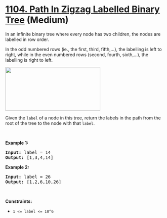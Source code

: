 # [1104. Path In Zigzag Labelled Binary Tree][link] (Medium)

[link]: https://leetcode.com/problems/path-in-zigzag-labelled-binary-tree/

<p>In an infinite binary tree where every node has two children, the nodes are labelled in row
order.</p>

<p>In the odd numbered rows (ie., the first, third, fifth,...), the labelling is left to right,
while in the even numbered rows (second, fourth, sixth,...), the labelling is right to left.</p>

<p><img alt="" src="https://assets.leetcode.com/uploads/2019/06/24/tree.png" style="width: 300px;
height: 138px;" /></p>

<p>Given the <code>label</code> of a node in this tree, return the labels in the path from the root
of the tree to the&nbsp;node with that <code>label</code>.</p>

<p>&nbsp;</p>
<p><strong class="example">Example 1:</strong></p>

<pre>
<strong>Input:</strong> label = 14
<strong>Output:</strong> [1,3,4,14]
</pre>

<p><strong class="example">Example 2:</strong></p>

<pre>
<strong>Input:</strong> label = 26
<strong>Output:</strong> [1,2,6,10,26]
</pre>

<p>&nbsp;</p>
<p><strong>Constraints:</strong></p>

<ul>
	<li><code>1 &lt;= label &lt;= 10^6</code></li>
</ul>
